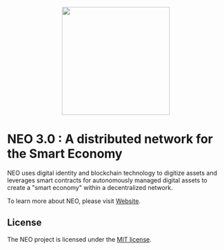 <p align="center">
<img
    src="https://neo-cdn.azureedge.net/images/neo_logo.svg"
    width="250px">
</p>



NEO 3.0 : A distributed network for the Smart Economy
================

NEO uses digital identity and blockchain technology to digitize assets and leverages smart contracts for autonomously managed digital assets to create a "smart economy" within a decentralized network.

To learn more about NEO, please visit [Website](https://neo3blockchain.com/).


License
------

The NEO project is licensed under the [MIT license](LICENSE).
